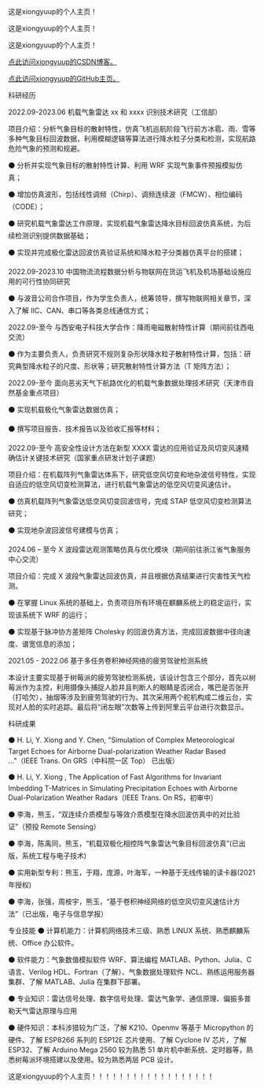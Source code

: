 这是xiongyuup的个人主页！


这是xiongyuup的个人主页！


这是xiongyuup的个人主页！


[点此访问xiongyuup的CSDN博客。](https://blog.csdn.net/xiongyuup)


[点此访问xiongyuup的GitHub主页。](https://github.com/xiongyuup/)


科研经历

2022.09-2023.06 机载气象雷达 xx 和 xxxx 识别技术研究（工信部）


项目介绍：分析气象目标的散射特性，仿真飞机巡航阶段飞行前方冰雹、雨、雪等多种气象目标回波数据，利用模糊逻辑等算法进行降水粒子分类和检测，实现航路危险气象的预测和规避。


⚫ 分析并实现气象目标的散射特性计算、利用 WRF 实现气象事件预报模拟仿真；


⚫ 增加仿真波形，包括线性调频（Chirp）、调频连续波（FMCW）、相位编码（CODE）；


⚫ 研究机载气象雷达工作原理，实现机载气象雷达降水目标回波仿真系统，为后续检测识别提供数据基础；


⚫ 实现并完成极化雷达回波仿真验证系统和降水粒子分类器仿真平台的搭建；



2022.09-2023.10 中国物流流程数据分析与物联网在货运飞机及机场基础设施应用的可行性协同研究


⚫ 与波音公司合作项目，作为学生负责人，统筹领导，撰写物联网相关章节，深入了解 IIC、CAN、串口等各类总线通信方式；



2022.09-至今 与西安电子科技大学合作：降雨电磁散射特性计算（期间前往西电交流）


⚫ 作为主要负责人，负责研究不规则复杂形状降水粒子散射特性计算，包括：研究典型降水粒子的尺度、形状等；研究散射特性计算方法（T 矩阵方法）；



2022.09-至今 面向恶劣天气下航路优化的机载气象数据处理技术研究（天津市自然基金重点项目）


⚫ 实现机载极化气象雷达数据仿真；


⚫ 撰写项目报告、技术报告以及验收汇报等材料；



2022.09-至今 高安全性设计方法在新型 XXXX 雷达的应用验证及风切变风速精确估计关键技术研究（国家重点研发计划子课题）


项目介绍：在机载阵列气象雷达体系下，研究低空风切变和地杂波信号特性，实现自适应的低空风切变检测算法，进行机载气象雷达的低空风切变风速估计。


⚫ 仿真机载阵列气象雷达低空风切变回波信号，完成 STAP 低空风切变检测算法研究；


⚫ 实现地杂波回波信号建模与仿真；



2024.06 – 至今 X 波段雷达观测策略仿真与优化模块（期间前往浙江省气象服务中心交流）


项目介绍：完成 X 波段气象雷达回波仿真，并且根据仿真结果进行灾害性天气检测。


⚫ 在掌握 Linux 系统的基础上，负责项目所有环境在麒麟系统上的稳定运行，实现该系统下 WRF 的运行；


⚫ 实现基于脉冲协方差矩阵 Cholesky 的回波仿真方法，完成回波数据中径向速度、谱宽信息的添加；


2021.05 - 2022.06 基于多任务卷积神经网络的疲劳驾驶检测系统


本设计主要实现基于树莓派的疲劳驾驶检测系统，该设计包含三个部分，首先以树莓派作为主控，利用摄像头捕捉人脸并且判断人的眼睛是否闭合，嘴巴是否张开（打哈欠），抽烟等涉及到疲劳驾驶的行为。其次采用两个舵机构成二维云台，实现对人脸的实时追踪。最后将“闭左眼”次数等上传到阿里云平台进行次数显示。



科研成果


⚫ H. Li, Y. Xiong and Y. Chen, "Simulation of Complex Meteorological Target Echoes for Airborne Dual-polarization Weather Radar Based …"（IEEE Trans. On GRS（中科院一区 Top） 已出版）


⚫ H. Li, Y. Xiong , The Application of Fast Algorithms for Invariant Imbedding T-Matrices in Simulating Precipitation Echoes with Airborne Dual-Polarization Weather Radars（IEEE Trans. On RS，初审中）


⚫ 李海，熊玉，“双连续介质模型与等效介质模型在降水回波仿真中的对比验证”（预投 Remote Sensing）


⚫ 李海，陈禹同，熊玉，“机载双极化相控阵气象雷达气象目标回波仿真”(已出版，系统工程与电子技术)


⚫ 实用新型专利：熊玉，于翔，庞源，叶海军，一种基于无线传输的读卡器(2021 年授权)


⚫ 李海，张强，周桉宇，熊玉，“基于卷积神经网络的低空风切变风速估计方法”（已出版，电子与信息学报）


专业技能
⚫ 计算机能力：计算机网络技术三级、熟悉 LINUX 系统、熟悉麒麟系统、Office 办公软件。


⚫ 软件能力：气象数值模拟软件 WRF、算法编程 MATLAB、Python、Julia、C 语言、Verilog HDL、Fortran（了解）、气象数据处理软件 NCL、熟练运用服务器集群、了解 MATLAB、Julia 在集群下部署。


⚫ 专业知识：雷达信号处理、数字信号处理、雷达气象学、通信原理、偏振多普勒天气雷达原理与应用


⚫ 硬件知识：本科涉猎较为广泛，了解 K210、Openmv 等基于 Micropython 的硬件、了解 ESP8266 系列的 ESP12E 芯片使用、了解 Cyclone IV 芯片，了解 ESP32、了解 Arduino Mega 2560 较为熟悉 51 单片机中断系统、定时器等，熟悉树莓派环境搭建以及使用。较为熟悉两层 PCB 设计。









这是xiongyuup的个人主页！！！！！！！！！！！！！！！！！！
